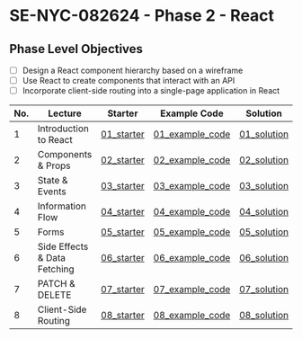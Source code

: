 # SE-NYC-082624 - Phase 2 - React

## Phase Level Objectives

- [ ] Design a React component hierarchy based on a wireframe
- [ ] Use React to create components that interact with an API
- [ ] Incorporate client-side routing into a single-page application in React

|No. | Lecture                          | Starter 	| Example Code 	| Solution 	|
|----|------------------------------	|:-----:	|--------	|---------	|
|1 | Introduction to React              |[01_starter](https://github.com/RikkuX491/SE-NYC-082624-Phase-2/tree/01_starter)|[01_example_code](https://github.com/RikkuX491/SE-NYC-082624-Phase-2/tree/01_example_code)|[01_solution](https://github.com/RikkuX491/SE-NYC-082624-Phase-2/tree/01_solution)|
|2 | Components & Props                 |[02_starter](https://github.com/RikkuX491/SE-NYC-082624-Phase-2/tree/02_starter)|[02_example_code](https://github.com/RikkuX491/SE-NYC-082624-Phase-2/tree/02_example_code)|[02_solution](https://github.com/RikkuX491/SE-NYC-082624-Phase-2/tree/02_solution)|
|3 | State & Events                     |[03_starter](https://github.com/RikkuX491/SE-NYC-082624-Phase-2/tree/03_starter)|[03_example_code](https://github.com/RikkuX491/SE-NYC-082624-Phase-2/tree/03_example_code)|[03_solution](https://github.com/RikkuX491/SE-NYC-082624-Phase-2/tree/03_solution)|
|4 | Information Flow                   |[04_starter](https://github.com/RikkuX491/SE-NYC-082624-Phase-2/tree/04_starter)|[04_example_code](https://github.com/RikkuX491/SE-NYC-082624-Phase-2/tree/04_example_code)|[04_solution](https://github.com/RikkuX491/SE-NYC-082624-Phase-2/tree/04_solution)|
|5 | Forms                              |[05_starter](https://github.com/RikkuX491/SE-NYC-082624-Phase-2/tree/05_starter)|[05_example_code](https://github.com/RikkuX491/SE-NYC-082624-Phase-2/tree/05_example_code)|[05_solution](https://github.com/RikkuX491/SE-NYC-082624-Phase-2/tree/05_solution)|
|6 | Side Effects & Data Fetching       |[06_starter](https://github.com/RikkuX491/SE-NYC-082624-Phase-2/tree/06_starter)|[06_example_code](https://github.com/RikkuX491/SE-NYC-082624-Phase-2/tree/06_example_code)|[06_solution](https://github.com/RikkuX491/SE-NYC-082624-Phase-2/tree/06_solution)|
|7 | PATCH & DELETE                     |[07_starter](https://github.com/RikkuX491/SE-NYC-082624-Phase-2/tree/07_starter)|[07_example_code](https://github.com/RikkuX491/SE-NYC-082624-Phase-2/tree/07_example_code)|[07_solution](https://github.com/RikkuX491/SE-NYC-082624-Phase-2/tree/07_solution)|
|8 | Client-Side Routing                |[08_starter](https://github.com/RikkuX491/SE-NYC-082624-Phase-2/tree/08_starter)|[08_example_code](https://github.com/RikkuX491/SE-NYC-082624-Phase-2/tree/08_example_code)|[08_solution](https://github.com/RikkuX491/SE-NYC-082624-Phase-2/tree/08_solution)|
